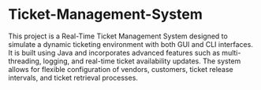 # Ticket-Management-System

This project is a Real-Time Ticket Management System designed to simulate a dynamic ticketing environment with both GUI and CLI interfaces. It is built using Java and incorporates advanced features such as multi-threading, logging, and real-time ticket availability updates. The system allows for flexible configuration of vendors, customers, ticket release intervals, and ticket retrieval processes.
